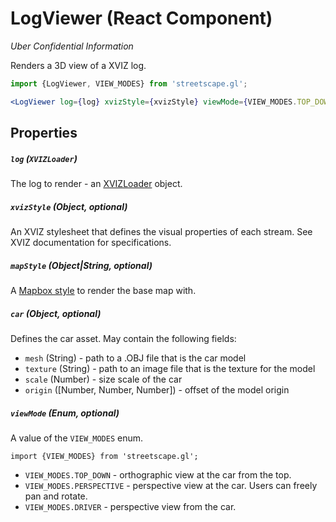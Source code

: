 # LogViewer (React Component)

*Uber Confidential Information*


Renders a 3D view of a XVIZ log.

```jsx
import {LogViewer, VIEW_MODES} from 'streetscape.gl';

<LogViewer log={log} xvizStyle={xvizStyle} viewMode={VIEW_MODES.TOP_DOWN} />

```

## Properties

##### `log` (`XVIZLoader`)

The log to render - an [XVIZLoader](/docs/api-reference/xviz-loader-interface.md) object.

##### `xvizStyle` (Object, optional)

An XVIZ stylesheet that defines the visual properties of each stream. See XVIZ documentation for specifications.

##### `mapStyle` (Object|String, optional)

A [Mapbox style](https://www.mapbox.com/mapbox-gl-js/api/#map) to render the base map with.

##### `car` (Object, optional)

Defines the car asset. May contain the following fields:

- `mesh` (String) - path to a .OBJ file that is the car model
- `texture` (String) - path to an image file that is the texture for the model
- `scale` (Number) - size scale of the car
- `origin` ([Number, Number, Number]) - offset of the model origin

##### `viewMode` (Enum, optional)

A value of the `VIEW_MODES` enum.

```
import {VIEW_MODES} from 'streetscape.gl';
```

- `VIEW_MODES.TOP_DOWN` - orthographic view at the car from the top.
- `VIEW_MODES.PERSPECTIVE` - perspective view at the car. Users can freely pan and rotate.
- `VIEW_MODES.DRIVER` - perspective view from the car.

